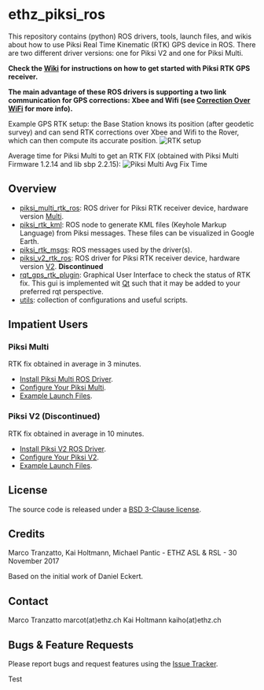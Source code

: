 ethz_piksi_ros
======

This repository contains (python) ROS drivers, tools, launch files, and wikis about how to use Piksi Real Time Kinematic (RTK) GPS device in ROS. There are two different driver versions: one for Piksi V2 and one for Piksi Multi. 

**Check the [Wiki](https://github.com/ethz-asl/ethz_piksi_ros/wiki) for instructions on how to get started with Piksi RTK GPS receiver.**

**The main advantage of these ROS drivers is supporting a two link communication for GPS corrections: Xbee and Wifi (see [Correction Over WiFi](TODO) for more info).**

Example GPS RTK setup: the Base Station knows its position (after geodetic survey) and can send RTK corrections over Xbee and Wifi to the Rover, which can then compute its accurate position.
![RTK setup](https://user-images.githubusercontent.com/15651057/33481271-0b1b97ca-d694-11e7-8650-d3c7d2e54f7d.jpg)

Average time for Piksi Multi to get an RTK FIX (obtained with Piksi Multi Firmware 1.2.14 and lib sbp 2.2.15):
![Piksi Multi Avg Fix Time](https://user-images.githubusercontent.com/15651057/33422109-c4559d8e-d5b4-11e7-91fc-ee0947c731d1.png)

Overview
------
- [piksi_multi_rtk_ros](https://github.com/ethz-asl/ethz_piksi_ros/tree/master/piksi_multi_rtk_ros): ROS driver for Piksi RTK receiver device, hardware version [Multi](https://www.swiftnav.com/piksi-multi).
- [piksi_rtk_kml](https://github.com/ethz-asl/ethz_piksi_ros/tree/master/piksi_rtk_kml): ROS node to generate KML files (Keyhole Markup Language) from Piksi messages. These files can be visualized in Google Earth.
- [piksi_rtk_msgs](https://github.com/ethz-asl/ethz_piksi_ros/tree/master/piksi_rtk_msgs): ROS messages used by the driver(s).
- [piksi_v2_rtk_ros](https://github.com/ethz-asl/ethz_piksi_ros/tree/master/piksi_v2_rtk_ros): ROS driver for Piksi RTK receiver device, hardware version [V2](http://docs.swiftnav.com/pdfs/piksi_datasheet_v2.3.1.pdf). **Discontinued**
- [rqt_gps_rtk_plugin](https://github.com/ethz-asl/ethz_piksi_ros/tree/master/rqt_gps_rtk_plugin): Graphical User Interface to check the status of RTK fix. This gui is implemented wit [Qt](https://wiki.qt.io/Install_Qt_5_on_Ubuntu) such that it may be added to your preferred rqt perspective.
- [utils](https://github.com/ethz-asl/ethz_piksi_ros/tree/master/utils): collection of configurations and useful scripts.

Impatient Users
------
### Piksi Multi
RTK fix obtained in average in 3 minutes.
 - [Install Piksi Multi ROS Driver](https://github.com/ethz-asl/ethz_piksi_ros/tree/master/piksi_multi_rtk_ros#installation-and-configuration).
 - [Configure Your Piksi Multi](https://github.com/ethz-asl/ethz_piksi_ros/wiki/Installing-and-Configuring-Your-Piksi).
 - [Example Launch Files](https://github.com/ethz-asl/ethz_piksi_ros/tree/master/piksi_multi_rtk_ros/launch).
  
### Piksi V2 (Discontinued)
RTK fix obtained in average in 10 minutes.
 - [Install Piksi V2 ROS Driver](https://github.com/ethz-asl/ethz_piksi_ros/tree/master/piksi_v2_rtk_ros#installation-and-configuration).
 - [Configure Your Piksi V2](https://github.com/ethz-asl/ethz_piksi_ros/wiki/Installing-and-Configuring-Your-Piksi).
 - [Example Launch Files](https://github.com/ethz-asl/ethz_piksi_ros/tree/master/piksi_v2_rtk_ros/launch).

License
-------
The source code is released under a [BSD 3-Clause license](https://github.com/ethz-asl/ethz_piksi_ros/blob/master/LICENSE).

Credits
-------
Marco Tranzatto, Kai Holtmann, Michael Pantic - ETHZ ASL & RSL - 30 November 2017

Based on the initial work of Daniel Eckert.

Contact
-------
Marco Tranzatto marcot(at)ethz.ch
Kai Holtmann kaiho(at)ethz.ch


Bugs & Feature Requests
-------
Please report bugs and request features using the [Issue Tracker](https://github.com/ethz-asl/ethz_piksi_ros/issues).


Test

